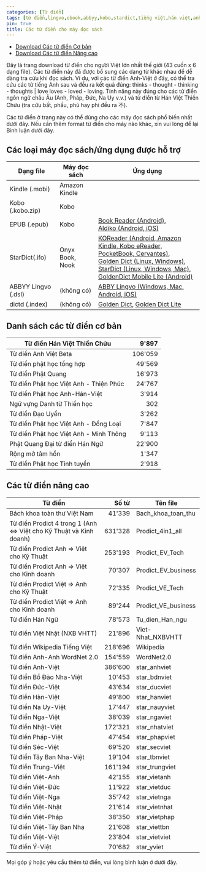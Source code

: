 ```yaml
---
categories: [Từ điển]
tags: [từ điển,lingvo,ebook,abbyy,kobo,stardict,tiếng việt,hán việt,anh việt]
pin: true
title: Các từ điển cho máy đọc sách
---
```


- [Download Các từ điển Cơ bản](https://github.com/catusf/tudien/releases/tag/v2.3)
- [Download Các từ điển Nâng cao](https://github.com/catusf/tudien/releases/tag/v2.3.1)


Đây là trang download từ điển cho người Việt lớn nhất thế giới (43 cuốn x 6 dạng file). Các từ điển này đã được bổ sung các dạng từ khác nhau để dễ dàng tra cứu khi đọc sách. Ví dụ, với các từ điển Anh-Việt ở đây, có thể tra cứu các từ tiếng Anh sau và đều ra kết quả đúng: thinks - thought - thinking - thoughts | love loves - loved - loving. Tính năng này đúng cho các từ điển ngôn ngữ châu Âu (Anh, Pháp, Đức, Na Uy v.v.) và từ điển từ Hán Việt Thiền Chửu (tra cứu bất, phầu, phủ hay phi đều ra 不). 

Các từ điển ở trang này có thể dùng cho các máy đọc sách phổ biến nhất dưới đây. Nếu cần thêm format từ điển cho máy nào khác, xin vui lòng để lại Bình luận dưới đây.

## Các loại máy đọc sách/ứng dụng được hỗ trợ

| Dạng file          | Máy đọc sách   |  Ứng dụng |
|--------------------|----------------|-----------|
| Kindle (.mobi)     |  Amazon Kindle |           |
| Kobo (.kobo.zip)   |  Kobo          |           |
| EPUB (.epub)       |  Kobo          | [Book Reader (Android)](https://f-droid.org/en/packages/com.github.axet.bookreader/),<br/> [Aldiko (Android, iOS)](https://www.demarque.com/aldiko) |
| StarDict(.ifo)    | Onyx Book, Nook     | [KOReader (Android, Amazon Kindle, Kobo eReader, PocketBook, Cervantes)](http://koreader.rocks/),<br/> [Golden Dict (Linux, Windows)](http://goldendict.org/),<br/> [StarDict (Linux, Windows, Mac)](http://huzheng.org/stardict/),<br/> [GoldenDict Mobile Lite (Android)](http://goldendict.mobi/)     |
| ABBYY Lingvo (.dsl) | (không có)     | [ABBY Lingvo (Windows, Mac, Android, iOS)](https://www.lingvo.ru/)    |
| dictd (.index) |   (không có)   | [Golden Dict](http://goldendict.org/), [Golden Dict Lite](https://play.google.com/store/apps/details?id=mobi.goldendict.android.free)   |
    

## Danh sách các từ điển cơ bản

| Từ điển Hán Việt Thiền Chửu            |    9'897 |
|----------------------------------------|---------:|
| Từ điển Anh Việt Beta                  | 106'059  |
| Từ điển phật học tổng hợp              |   49'569 |
| Từ điển Phật Quang                     |   16'973 |
| Từ điển Phật học Việt Anh - Thiện Phúc |   24'767 |
| Từ điển Phật học Anh-Hán-Việt          |    3'914 |
| Ngữ vựng Danh từ Thiền học             |      302 |
| Từ điển Đạo Uyển                       |    3'262 |
| Từ điển Phật học Việt Anh - Đồng Loại  |    7'847 |
| Từ điển Phật học Việt Anh - Minh Thông |    9'113 |
| Phật Quang Đại từ điển Hán Ngữ         |   22'900 |
| Rộng mở tâm hồn                        |    1'347 |
| Từ điển Phật học Tinh tuyển            |    2'918 |

## Các từ điển nâng cao

| Từ điển                                                              | Số từ   | Tên file            |
|----------------------------------------------------------------------|--------:|---------------------|
| Bách khoa toàn thư Việt Nam                                          | 41'339  | Bach_khoa_toan_thu  |
| Từ điển Prodict  4 trong 1 (Anh <=> Việt cho Kỹ Thuật và Kinh doanh) | 631'328 | Prodict_4in1_all    |
| Từ điển Prodict  Anh => Việt cho Kỹ Thuật                            | 253'193 | Prodict_EV_Tech     |
| Từ điển Prodict  Anh => Việt cho Kinh doanh                          | 70'307  | Prodict_EV_business |
| Từ điển Prodict Việt => Anh  cho Kỹ Thuật                            | 72'335  | Prodict_VE_Tech     |
| Từ điển Prodict  Việt => Anh cho Kinh doanh                          | 89'244  | Prodict_VE_business |
| Từ điển Hán Ngữ                                                      | 78'573  | Tu_dien_Han_ngu     |
| Từ điển Việt Nhật (NXB VHTT)                                         | 21'896  | Viet-Nhat_NXBVHTT   |
| Từ điển Wikipedia Tiếng Việt                                         | 218'696 | Wikipedia           |
| Từ điển Anh-Anh WordNet 2.0                                          | 154'559 | WordNet2.0          |
| Từ điển Anh-Việt                                                     | 386'600 | star_anhviet        |
| Từ điển Bồ Đào Nha-Việt                                              | 10'453  | star_bdnviet        |
| Từ điển Đức-Việt                                                     | 43'634  | star_ducviet        |
| Từ điển Hàn-Việt                                                     | 49'800  | star_hanviet        |
| Từ điển Na Uy-Việt                                                    | 17'447  | star_nauyviet       |
| Từ điển Nga-Việt                                                     | 38'039  | star_ngaviet        |
| Từ điển Nhật-Việt                                                    | 172'321 | star_nhatviet       |
| Từ điển Pháp-Việt                                                    | 47'454  | star_phapviet       |
| Từ điển Séc-Việt                                                     | 69'520  | star_secviet        |
| Từ điển Tây Ban Nha-Việt                                             | 19'104  | star_tbnviet        |
| Từ điển Trung-Việt                                                   | 161'194 | star_trungviet      |
| Từ điển Việt-Anh                                                     | 42'155  | star_vietanh        |
| Từ điển Việt-Đức                                                     | 11'922  | star_vietduc        |
| Từ điển Việt-Nga                                                     | 35'742  | star_vietnga        |
| Từ điển Việt-Nhật                                                    | 21'614  | star_vietnhat       |
| Từ điển Việt-Pháp                                                    | 38'350  | star_vietphap       |
| Từ điển Việt-Tây Ban Nha                                             | 21'608  | star_viettbn        |
| Từ điển Việt-Việt                                                    | 23'804  | star_vietviet       |
| Từ điển Ý-Việt                                                       | 70'682  | star_yviet          |


Mọi góp ý hoặc yêu cầu thêm từ điển, vui lòng bình luận ở dưới đây.
